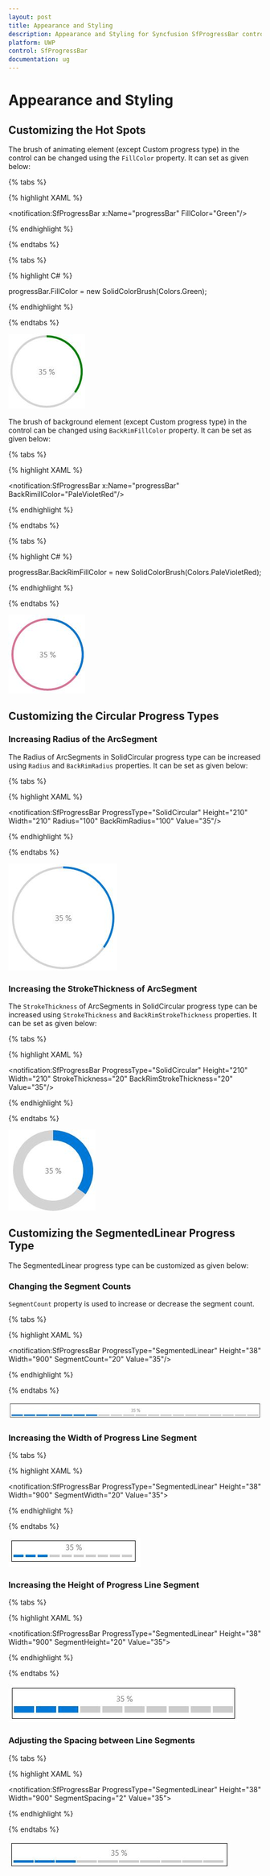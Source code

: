 ```yaml
---
layout: post
title: Appearance and Styling
description: Appearance and Styling for Syncfusion SfProgressBar control for UWP
platform: UWP
control: SfProgressBar
documentation: ug
--- 
```


# Appearance and Styling

## Customizing the Hot Spots

The brush of animating element (except Custom progress type) in the control can be changed using the `FillColor` property. It can set as given below:

{% tabs %}

{% highlight XAML %}

<notification:SfProgressBar x:Name="progressBar" FillColor="Green"/>

{% endhighlight %}

{% endtabs %}

{% tabs %}

{% highlight C# %}

progressBar.FillColor = new SolidColorBrush(Colors.Green);

{% endhighlight %}

{% endtabs %}

![](Appearance-and-Styling-images/Appearance-and-Styling-img1.jpeg)


The brush of background element (except Custom progress type) in the control can be changed using `BackRimFillColor` property. It can be set as given below:

{% tabs %}

{% highlight XAML %}

<notification:SfProgressBar x:Name="progressBar" BackRimillColor="PaleVioletRed"/>

{% endhighlight %}

{% endtabs %}

{% tabs %}

{% highlight C# %}

progressBar.BackRimFillColor = new SolidColorBrush(Colors.PaleVioletRed);

{% endhighlight %}

{% endtabs %}

![](Appearance-and-Styling-images/Appearance-and-Styling-img2.jpeg)


## Customizing the Circular Progress Types

### Increasing Radius of the ArcSegment

The Radius of ArcSegments in SolidCircular progress type can be increased using `Radius` and `BackRimRadius` properties. It can be set as given below:

{% tabs %}

{% highlight XAML %}

<notification:SfProgressBar ProgressType="SolidCircular" Height="210" Width="210" Radius="100" BackRimRadius="100" Value="35"/>

{% endhighlight %}

{% endtabs %}

![](Appearance-and-Styling-images/Appearance-and-Styling-img3.jpeg)


### Increasing the StrokeThickness of ArcSegment

The `StrokeThickness` of ArcSegments in SolidCircular progress type can be increased using `StrokeThickness` and `BackRimStrokeThickness` properties. It can be set as given below:

{% tabs %}

{% highlight XAML %}

<notification:SfProgressBar ProgressType="SolidCircular" Height="210" Width="210" StrokeThickness="20" BackRimStrokeThickness="20" Value="35"/>

{% endhighlight %}

{% endtabs %}

![](Appearance-and-Styling-images/Appearance-and-Styling-img4.jpeg)


## Customizing the SegmentedLinear Progress Type

The SegmentedLinear progress type can be customized as given below:

### Changing the Segment Counts

`SegmentCount` property is used to increase or decrease the segment count.


{% tabs %}

{% highlight XAML %}

<notification:SfProgressBar ProgressType="SegmentedLinear" Height="38" Width="900" SegmentCount="20" Value="35"/>

{% endhighlight %}

{% endtabs %}

![](Appearance-and-Styling-images/Appearance-and-Styling-img5.jpeg)


### Increasing the Width of Progress Line Segment

{% tabs %}

{% highlight XAML %}

<notification:SfProgressBar ProgressType="SegmentedLinear" Height="38" Width="900" SegmentWidth="20" Value="35">

{% endhighlight %}

{% endtabs %}

![](Appearance-and-Styling-images/Appearance-and-Styling-img6.jpeg)


### Increasing the Height of Progress Line Segment

{% tabs %}

{% highlight XAML %}

<notification:SfProgressBar ProgressType="SegmentedLinear" Height="38" Width="900" SegmentHeight="20" Value="35">

{% endhighlight %}

{% endtabs %}

![](Appearance-and-Styling-images/Appearance-and-Styling-img7.jpeg)


### Adjusting the Spacing between Line Segments

{% tabs %}

{% highlight XAML %}

<notification:SfProgressBar ProgressType="SegmentedLinear" Height="38" Width="900" SegmentSpacing="2" Value="35">

{% endhighlight %}

{% endtabs %}

![](Appearance-and-Styling-images/Appearance-and-Styling-img8.jpeg)



